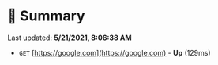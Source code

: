 # 📖 Summary
Last updated: **5/21/2021, 8:06:38 AM**

- `GET` [https://google.com](https://google.com) - **Up** (129ms)
